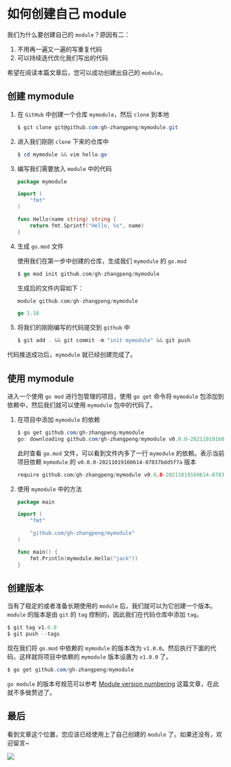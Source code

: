 # 如何创建自己 module

我们为什么要创建自己的 `module`？原因有二：

1. 不用再一遍又一遍的写重复代码
2. 可以持续迭代优化我们写出的代码

希望在阅读本篇文章后，您可以成功创建出自己的 `module`。

## 创建 mymodule

1. 在 `GitHub` 中创建一个仓库  `mymodule`，然后 `clone` 到本地

    ```powershell
    $ git clone git@github.com:gh-zhangpeng/mymodule.git
    ```

2. 进入我们刚刚 `clone` 下来的仓库中

    ```powershell
    $ cd mymodule && vim hello.go
    ```

3. 编写我们需要放入 `module` 中的代码

    ```go
    package mymodule
    
    import (
        "fmt"
    )
    
    func Hello(name string) string {
        return fmt.Sprintf("Hello, %s", name)
    }
    ```

4. 生成 `go.mod` 文件

    使用我们在第一步中创建的仓库，生成我们 `mymodule` 的 `go.mod`

    ```go
    $ go mod init github.com/gh-zhangpeng/mymodule
    ```

    生成后的文件内容如下：

    ```go
    module github.com/gh-zhangpeng/mymodule
    
    go 1.16
    ```

5. 将我们的刚刚编写的代码提交到 `github` 中

    ```powershell
    $ git add . && git commit -m "init mymodule" && git push
    ```

代码推送成功后，`mymodule` 就已经创建完成了。

## 使用 mymodule

进入一个使用 `go mod` 进行包管理的项目，使用 `go get` 命令将 `mymodule` 包添加到依赖中，然后我们就可以使用 `mymodule` 包中的代码了。

1. 在项目中添加 `mymodule` 的依赖

    ```powershell
    $ go get github.com/gh-zhangpeng/mymodule
    go: downloading github.com/gh-zhangpeng/mymodule v0.0.0-20211019160614-87837bdd5f7a
    ```

    此时查看 `go.mod` 文件，可以看到文件内多了一行 `mymodule` 的依赖。表示当前项目依赖 `mymodule` 的 `v0.0.0-20211019160614-87837bdd5f7a` 版本

    ```go
    require github.com/gh-zhangpeng/mymodule v0.0.0-20211019160614-87837bdd5f7a // indirect
    ```

2. 使用 `mymodule` 中的方法

    ```go
    package main
    
    import (
    	"fmt"
    
    	"github.com/gh-zhangpeng/mymodule"
    )
    
    func main() {
    	fmt.Println(mymodule.Hello("jack"))
    }
    ```

## 创建版本

当有了稳定的或者准备长期使用的 `module` 后，我们就可以为它创建一个版本。`module` 的版本是由 `git` 的 `tag` 控制的，因此我们在代码仓库中添加 `tag`。

```powershell
$ git tag v1.0.0
$ git push --tags
```

现在我们将 `go.mod` 中依赖的 `mymodule` 的版本改为 `v1.0.0`。然后执行下面的代码，这样就将项目中依赖的 `mymodule` 版本设置为 `v1.0.0` 了。

```powershell
$ go get github.com/gh-zhangpeng/mymodule
```

`go module` 的版本号规范可以参考 [Module version numbering](https://golang.org/doc/modules/version-numbers#pre-release-version) 这篇文章，在此就不多做赘述了。

## 最后

看到文章这个位置，您应该已经使用上了自己创建的 `module` 了。如果还没有，欢迎留言~

![](https://img.zhangpeng.site/wechat/qrcode.jpg)
